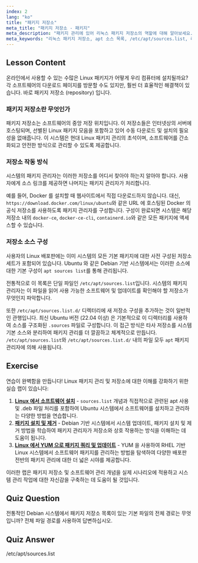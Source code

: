 ```yaml
---
index: 2
lang: "ko"
title: "패키지 저장소"
meta_title: "패키지 저장소 - 패키지"
meta_description: "패키지 관리에 있어 리눅스 패키지 저장소의 역할에 대해 알아보세요. 시스템이 /etc/apt/sources.list 파일과 같은 소스를 사용하여 리눅스 패키지를 찾고 설치하는 방법을 학습합니다."
meta_keywords: "리눅스 패키지 저장소, apt 소스 목록, /etc/apt/sources.list, 리눅스 패키지, 초보 리눅스, 리눅스 튜토리얼, 패키지 관리"
---
```


## Lesson Content

온라인에서 사용할 수 있는 수많은 Linux 패키지가 어떻게 우리 컴퓨터에 설치될까요? 각 소프트웨어의 다운로드 페이지를 방문할 수도 있지만, 훨씬 더 효율적인 해결책이 있습니다. 바로 패키지 저장소 (repository) 입니다.

### 패키지 저장소란 무엇인가

패키지 저장소는 소프트웨어의 중앙 저장 위치입니다. 이 저장소들은 인터넷상의 서버에 호스팅되며, 선별된 Linux 패키지 모음을 포함하고 있어 수동 다운로드 및 설치의 필요성을 없애줍니다. 이 시스템은 현대 Linux 패키지 관리의 초석이며, 소프트웨어를 간소화되고 안전한 방식으로 관리할 수 있도록 제공합니다.

### 저장소 작동 방식

시스템의 패키지 관리자는 이러한 저장소를 어디서 찾아야 하는지 알아야 합니다. 사용자에게 소스 링크를 제공하면 나머지는 패키지 관리자가 처리합니다.

예를 들어, Docker 를 설치할 때 웹사이트에서 직접 다운로드하지 않습니다. 대신, `https://download.docker.com/linux/ubuntu`와 같은 URL 에 호스팅된 Docker 의 공식 저장소를 사용하도록 패키지 관리자를 구성합니다. 구성이 완료되면 시스템은 해당 저장소 내의 `docker-ce`, `docker-ce-cli`, `containerd.io`와 같은 모든 패키지에 액세스할 수 있습니다.

### 저장소 소스 구성

사용자의 Linux 배포판에는 이미 시스템의 모든 기본 패키지에 대한 사전 구성된 저장소 세트가 포함되어 있습니다. Ubuntu 와 같은 Debian 기반 시스템에서는 이러한 소스에 대한 기본 구성이 `apt sources list`를 통해 관리됩니다.

전통적으로 이 목록은 단일 파일인 `/etc/apt/sources.list`입니다. 시스템의 패키지 관리자는 이 파일을 읽어 사용 가능한 소프트웨어 및 업데이트를 확인해야 할 저장소가 무엇인지 파악합니다.

또한 `/etc/apt/sources.list.d/` 디렉터리에 새 저장소 구성을 추가하는 것이 일반적인 관행입니다. 최신 Ubuntu 버전 (22.04 이상) 은 기본적으로 이 디렉터리를 사용하여 소스를 구조화된 `.sources` 파일로 구성합니다. 이 접근 방식은 타사 저장소를 시스템 기본 소스와 분리하여 패키지 관리를 더 깔끔하고 체계적으로 만듭니다. `/etc/apt/sources.list`와 `/etc/apt/sources.list.d/` 내의 파일 모두 `apt` 패키지 관리자에 의해 사용됩니다.

## Exercise

연습이 완벽함을 만듭니다! Linux 패키지 관리 및 저장소에 대한 이해를 강화하기 위한 실습 랩이 있습니다:

1. **[Linux 에서 소프트웨어 설치](https://labex.io/ko/labs/linux-software-installation-on-linux-18005)** - `sources.list` 개념과 직접적으로 관련된 apt 사용 및 .deb 파일 처리를 포함하여 Ubuntu 시스템에서 소프트웨어를 설치하고 관리하는 다양한 방법을 연습합니다.
2. **[패키지 설치 및 제거](https://labex.io/ko/labs/linux-installing-and-removing-packages-385380)** - Debian 기반 시스템에서 시스템 업데이트, 패키지 설치 및 제거 방법을 학습하여 패키지 관리자가 저장소와 상호 작용하는 방식을 이해하는 데 도움이 됩니다.
3. **[Linux 에서 YUM 으로 패키지 쿼리 및 업데이트](https://labex.io/ko/labs/rhel-query-and-update-packages-with-yum-in-linux-590869)** - YUM 을 사용하여 RHEL 기반 Linux 시스템에서 소프트웨어 패키지를 관리하는 방법을 탐색하여 다양한 배포판 전반의 패키지 관리에 대한 더 넓은 시야를 제공합니다.

이러한 랩은 패키지 저장소 및 소프트웨어 관리 개념을 실제 시나리오에 적용하고 시스템 관리 작업에 대한 자신감을 구축하는 데 도움이 될 것입니다.

## Quiz Question

전통적인 Debian 시스템에서 패키지 저장소 목록이 있는 기본 파일의 전체 경로는 무엇입니까? 전체 파일 경로를 사용하여 답변하십시오.

## Quiz Answer

/etc/apt/sources.list
